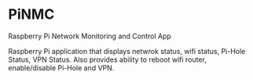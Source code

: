 # PiNMC
Raspberry Pi Network Monitoring and Control App

Raspberry Pi application that displays netwrok status, wifi status, Pi-Hole Status, VPN Status. Also provides ability to reboot wifi router, enable/disable Pi-Hole and VPN. 
